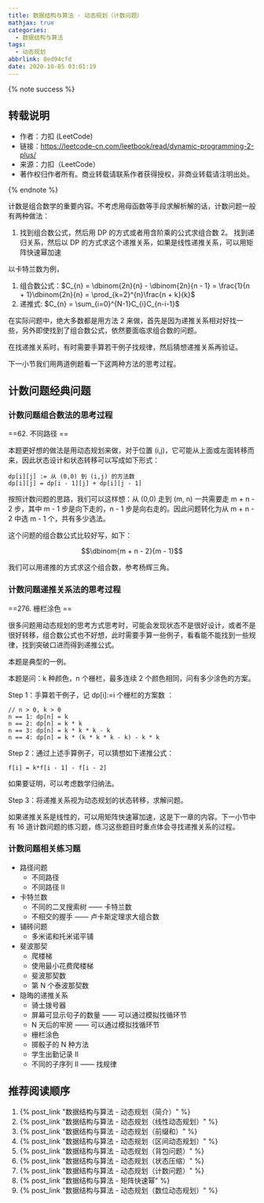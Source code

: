 ```yaml
---
title: 数据结构与算法 - 动态规划（计数问题）
mathjax: true
categories:
  - 数据结构与算法
tags:
  - 动态规划
abbrlink: 8ed94cfd
date: 2020-10-05 03:01:19
---
```


{% note success %}

## 转载说明

- 作者：力扣 (LeetCode)
- 链接：<https://leetcode-cn.com/leetbook/read/dynamic-programming-2-plus/>
- 来源：力扣（LeetCode）
- 著作权归作者所有。商业转载请联系作者获得授权，非商业转载请注明出处。

{% endnote %}

<!-- more -->

计数是组合数学的重要内容。不考虑用母函数等手段求解析解的话，计数问题一般有两种做法：

1. 找到组合数公式，然后用 DP 的方式或者用含阶乘的公式求组合数
2。 找到递归关系，然后以 DP 的方式求这个递推关系，如果是线性递推关系，可以用矩阵快速幂加速

以卡特兰数为例，

1. 组合数公式：$C_{n} = \dbinom{2n}{n} - \dbinom{2n}{n - 1} = \frac{1}{n + 1}\dbinom{2n}{n} = \prod_{k=2}^{n}\frac{n + k}{k}$
2. 递推式: $C_{n} = \sum_{i=0}^{N-1}C_{i}C_{n-i-1}$

在实际问题中，绝大多数都是用方法 2 来做，首先是因为递推关系相对好找一些，另外即使找到了组合数公式，依然要面临求组合数的问题。

在找递推关系时，有时需要手算若干例子找规律，然后猜想递推关系再验证。

下一小节我们用两道例题看一下这两种方法的思考过程。

## 计数问题经典问题

### 计数问题组合数法的思考过程

==62. 不同路径 ==

本题更好想的做法是用动态规划来做，对于位置 (i,j)，它可能从上面或左面转移而来，因此状态设计和状态转移可以写成如下形式：

    dp[i][j] := 从 (0,0) 到 (i,j) 的方法数
    dp[i][j] = dp[i - 1][j] + dp[i][j - 1]

按照计数问题的思路，我们可以这样想：从 (0,0) 走到 (m, n) 一共需要走 m + n - 2 步，其中 m - 1 步是向下走的，n - 1 步是向右走的。因此问题转化为从 m + n - 2 中选 m - 1 个，共有多少选法。

这个问题的组合数公式比较好写，如下：

$$\dbinom{m + n - 2}{m - 1}$$

我们可以用递推的方式求这个组合数，参考杨辉三角。

### 计数问题递推关系法的思考过程

==276. 栅栏涂色 ==

很多问题用动态规划的思考方式思考时，可能会发现状态不是很好设计，或者不是很好转移，组合数公式也不好想，此时需要手算一些例子，看看能不能找到一些规律，找到突破口进而得到递推公式。

本题是典型的一例。

本题是问：k 种颜色，n 个栅栏，最多连续 2 个颜色相同，问有多少涂色的方案。

Step 1：手算若干例子，记 dp[i]:=i 个栅栏的方案数 ：

    // n > 0, k > 0
    n == 1: dp[n] = k
    n == 2: dp[n] = k * k
    n == 3: dp[n] = k * k * k - k
    n == 4: dp[n] = k * (k * k * k - k) - k * k

Step 2：通过上述手算例子，可以猜想如下递推公式：

    f[i] = k*f[i - 1] - f[i - 2]

如果要证明，可以考虑数学归纳法。

Step 3：将递推关系视为动态规划的状态转移，求解问题。

如果递推关系是线性的，可以用矩阵快速幂加速，这是下一章的内容。下一小节中有 16 道计数问题的练习题，练习这些题目时重点体会寻找递推关系的过程。

### 计数问题相关练习题

* 路径问题
    - 不同路径
    - 不同路径 II
* 卡特兰数
    - 不同的二叉搜索树 —— 卡特兰数
    - 不相交的握手 —— 卢卡斯定理求大组合数
* 铺砖问题
    - 多米诺和托米诺平铺
* 斐波那契
    - 爬楼梯
    - 使用最小花费爬楼梯
    - 斐波那契数
    - 第 N 个泰波那契数
* 隐晦的递推关系
    - 骑士拨号器
    - 屏幕可显示句子的数量 —— 可以通过模拟找循环节
    - N 天后的牢房 —— 可以通过模拟找循环节
    - 栅栏涂色
    - 掷骰子的 N 种方法
    - 学生出勤记录 II
    - 不同的子序列 II —— 找规律

## 推荐阅读顺序

1. {% post_link "数据结构与算法 - 动态规划（简介）" %}
2. {% post_link "数据结构与算法 - 动态规划（线性动态规划）" %}
3. {% post_link "数据结构与算法 - 动态规划（前缀和）" %}
4. {% post_link "数据结构与算法 - 动态规划（区间动态规划）" %}
5. {% post_link "数据结构与算法 - 动态规划（背包问题）" %}
6. {% post_link "数据结构与算法 - 动态规划（状态压缩）" %}
7. {% post_link "数据结构与算法 - 动态规划（计数问题）" %}
8. {% post_link "数据结构与算法 - 矩阵快速幂" %}
9. {% post_link "数据结构与算法 - 动态规划（数位动态规划）" %}
